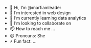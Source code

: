 - 👋 Hi, I’m @marfiamleader
- 👀 I’m interested in web design
- 🌱 I’m currently learning data analytics
- 💞️ I’m looking to collaborate on 
- 📫 How to reach me ...
- 😄 Pronouns: She
- ⚡ Fun fact: ...

<!---
marfiamleader/marfiamleader is a ✨ special ✨ repository because its `README.md` (this file) appears on your GitHub profile.
You can click the Preview link to take a look at your changes.
--->
